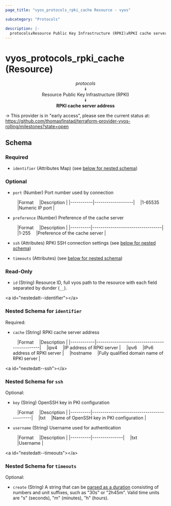 ```yaml
---
page_title: "vyos_protocols_rpki_cache Resource - vyos"

subcategory: "Protocols"

description: |- 
  protocols⯯Resource Public Key Infrastructure (RPKI)⯯RPKI cache server address
---
```


# vyos_protocols_rpki_cache (Resource)
<center>

*protocols*  
⯯  
Resource Public Key Infrastructure (RPKI)  
⯯  
**RPKI cache server address**


</center>

-> This provider is in "early access", please see the current status at: https://github.com/thomasfinstad/terraform-provider-vyos-rolling/milestones?state=open

## Schema

### Required

- `identifier` (Attributes Map) (see [below for nested schema](#nestedatt--identifier))

### Optional

- `port` (Number) Port number used by connection

    &emsp;|Format   &emsp;|Description      |
    |-----------|-------------------|
    &emsp;|1-65535  &emsp;|Numeric IP port  |
- `preference` (Number) Preference of the cache server

    &emsp;|Format  &emsp;|Description                     |
    |----------|----------------------------------|
    &emsp;|1-255   &emsp;|Preference of the cache server  |
- `ssh` (Attributes) RPKI SSH connection settings (see [below for nested schema](#nestedatt--ssh))
- `timeouts` (Attributes) (see [below for nested schema](#nestedatt--timeouts))

### Read-Only

- `id` (String) Resource ID, full vyos path to the resource with each field separated by dunder (`__`).

&lt;a id=&#34;nestedatt--identifier&#34;&gt;&lt;/a&gt;
### Nested Schema for `identifier`

Required:

- `cache` (String) RPKI cache server address

    &emsp;|Format    &emsp;|Description                                 |
    |------------|----------------------------------------------|
    &emsp;|ipv4      &emsp;|IP address of RPKI server                   |
    &emsp;|ipv6      &emsp;|IPv6 address of RPKI server                 |
    &emsp;|hostname  &emsp;|Fully qualified domain name of RPKI server  |


&lt;a id=&#34;nestedatt--ssh&#34;&gt;&lt;/a&gt;
### Nested Schema for `ssh`

Optional:

- `key` (String) OpenSSH key in PKI configuration

    &emsp;|Format  &emsp;|Description                               |
    |----------|--------------------------------------------|
    &emsp;|txt     &emsp;|Name of OpenSSH key in PKI configuration  |
- `username` (String) Username used for authentication

    &emsp;|Format  &emsp;|Description  |
    |----------|---------------|
    &emsp;|txt     &emsp;|Username     |


&lt;a id=&#34;nestedatt--timeouts&#34;&gt;&lt;/a&gt;
### Nested Schema for `timeouts`

Optional:

- `create` (String) A string that can be [parsed as a duration](https://pkg.go.dev/time#ParseDuration) consisting of numbers and unit suffixes, such as &#34;30s&#34; or &#34;2h45m&#34;. Valid time units are &#34;s&#34; (seconds), &#34;m&#34; (minutes), &#34;h&#34; (hours).  
